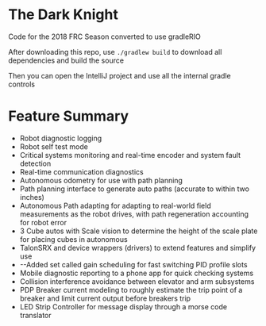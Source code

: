 # The Dark Knight
Code for the 2018 FRC Season converted to use gradleRIO

After downloading this repo, use `./gradlew build` to download all dependencies and build the source

Then you can open the IntelliJ project and use all the internal gradle controls

# Feature Summary
* Robot diagnostic logging
* Robot self test mode
* Critical systems monitoring and real-time encoder and system fault detection
* Real-time communication diagnostics
* Autonomous odometry for use with path planning
* Path planning interface to generate auto paths (accurate to within two inches)
* Autonomous Path adapting for adapting to real-world field measurements as the robot drives, with path regeneration accounting for robot error
* 3 Cube autos with Scale vision to determine the height of the scale plate for placing cubes in autonomous
* TalonSRX and device wrappers (drivers) to extend features and simplify use
* --Added set called gain scheduling for fast switching PID profile slots
* Mobile diagnostic reporting to a phone app for quick checking systems
* Collision interference avoidance between elevator and arm subsystems
* PDP Breaker current modeling to roughly estimate the trip point of a breaker and limit current output before breakers trip
* LED Strip Controller for message display through a morse code translator